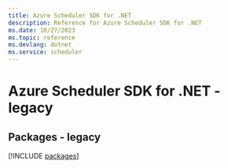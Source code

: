 ```yaml
---
title: Azure Scheduler SDK for .NET
description: Reference for Azure Scheduler SDK for .NET
ms.date: 10/27/2023
ms.topic: reference
ms.devlang: dotnet
ms.service: scheduler
---
```

# Azure Scheduler SDK for .NET - legacy
## Packages - legacy
[!INCLUDE [packages](scheduler-index.md)]
